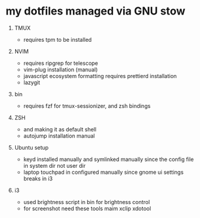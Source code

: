 # my dotfiles managed via GNU stow

1. TMUX
    - requires tpm to be installed

2. NVIM
    - requires ripgrep for telescope
    - vim-plug installation (manual)
    - javascript ecosystem formatting requires prettierd installation
    - lazygit

3. bin
    - requires fzf for tmux-sessionizer, and zsh bindings

4. ZSH
    - and making it as default shell
    - autojump installation manual

5. Ubuntu setup
    - keyd installed manually and symlinked manually since the config file in system dir not user dir
    - laptop touchpad in configured manually since gnome ui settings breaks in i3

6. i3
    - used brightness script in bin for brightness control
    - for screenshot need these tools
        maim
        xclip
        xdotool

